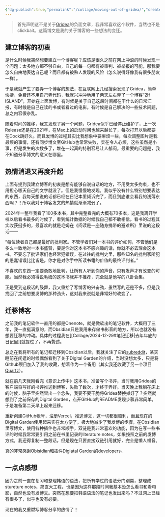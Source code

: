 ```yaml
---
{"dg-publish":true,"permalink":"/collage/moving-out-of-gridea/","created":"2025-06-06T20:28:25.865+08:00"}
---
```


> 首先声明这不是关于[Gridea](https://github.com/getgridea/gridea)的负面文章，我非常喜欢这个软件，当然也不是clickbait。这篇博文是我的关于博客的一些想法的变迁。

## 建立博客的初衷

是什么时候我突然想要建立一个博客呢？应该是很久之前在网上冲浪的时候发现一个问题：太多地方都不够自由，自己的每一句都有被审判、被举报的可能，那我要怎么自由地表达自己呢？而且都有被熟人发现的风险（怎么说得好像我有很多朋友一样）。

于是我就产生了要弄一个博客的想法，在互联网上几经搜索发现了Gridea，简单快捷，免费还不用自己弄代码，我就兴冲冲地用了两天左右弄了一个博客“2H ISLAND”，开始在上面发博，有时候是关于自己这段时间都在干什么的日常汇报，有时候是自己在读的书或者看过的电影，有时候是自己解决的一些技术问题，总之内容很杂乱。

随着时间的推移，我又发现了另一个问题，Gridea似乎已经停止维护了，上一次Release还是在2021年，在Mac上的启动时间也越来越长了，每次打开以后都要在Dock跳好久。而且发博的过程其实比我想象中要麻烦一些，每次调整图片是我最烦的事情，还有同步博文至GitHub也常常失败，实在令人心烦，这些虽然是小事，但是发生的次数多了，堆在一起真的特别容易让人郁闷。最重要的问题是，我不知道分享博文的意义在哪里。

## 热情消退又再度升起

上面有提到我建立博客的初衷是想有能够自说自话的地方，不用受太多拘束，也不用担心哪天自己的文字就没了。但是我慢慢地发现，我似乎没有什么特别想要表达的东西，我每天想说的话都已经在日记本里倾诉完了，而且到底谁会看我的浅薄东西啊？！所以我对于博客发文的热情就渐渐减弱了。

2024年一整年我看了100多本书，其中完整看完的大概有70多本，这是我离开学校以后看书最多的时候了，看到统计数据的时候我自己都不敢相信。看书的过程其实收获挺多的，最喜欢的就是毛姆在《阅读是一座随身携带的避难所》里说的这段话——

“每位读者自己都是最好的批判家。不管学者们对一本书的评价如何，不管他们是多么一致地对一本书盛赞，要是你对这本书不感兴趣的话，你就不必去理会这本书。不要忘了批评家们也经常犯错误，在过往的批判史里，那些知名的批判家所犯的愚蠢错误比比皆是。你才是对你手中所读书籍的价值的最终评判者。”

不喜欢的东西一定要勇敢地批判，让所有人听到你的声音，只有发声才有改变的可能。当然我必须得说毛姆的这本书我并不推荐，完全就是他写的八卦合集。

正是受到这段话的鼓舞，我又重拾了写博客的兴奋劲，虽然写的还是不多，但是我找回了之前想要发博的那种劲头，这对我来说就是非常好的改变了。

## 迁移博客

之前我的笔记软件一直用的都是Onenote，就是微软出的笔记软件，大概用了三年，我一直挺满意的，而Obsidian只是我用来存储书影音的地方，所以也就没有想要迁移的冲动。具体的过程我在[[Collage/2024-12-29#笔记迁移\|去年年底的日记里]]就提过了，不再赘述。

总之在我将所有的笔记都迁移到Obsidian以后，我就关注了它的[subreddit](https://www.reddit.com/r/ObsidianMD/)，某天睡前在闲逛的时候偶然看到了关于Digital Garden的介绍，当时没想太多，只是将Github项目加入了我的收藏，想着作为一个备用（其实我还收藏了另一个项目[Quartz](https://github.com/jackyzha0/quartz)）。

就在前几天我刚看完《意识上传中》这本书，准备写个书评，当时我用Gridea的客户端将写好的书评推送到博客，失败了数次，才终于弄好。当天晚上我躺在床上的时候，脑子里突然冒出一个念头，我要不要干脆将Gridea替换掉好了？突然就想到了之前保存的Digital Garden，点开GitHub的README发现步骤非常简单，于是准备第二天早上起来迁移。

重新创建GitHub帐号，注册Vercel，推送博文，这一切都很顺利，而且现在的Digital Garden使用起来实在太方便了，极大地减少了我发博的步骤，在Obsidian里写博文，使用各种插件也非常顺手，双链是我非常喜欢的功能，因为在写一些书评的时候我常常要引用之前在书里记录的literature notes，如果按照之前的发博方式，我还得复制一整段话，但是现在只要直接双链引用就好，完全是懒人福音。

真的非常感谢Obisidian和插件Digiatal Garden的developers。

## 一点点感想

因为之前一直在复习和整理韩语的语法，把所有学过的语法分门别类，整理成stureture notes，简直大工程，也是因为这样那段时间我基本没怎么看书和看电影，自然也没有发博文。突然在想要把韩语语法的笔记也发出来吗？不过网上已经有很多了，似乎也没有必要。

现在的我又重燃写博客分享的热情了！